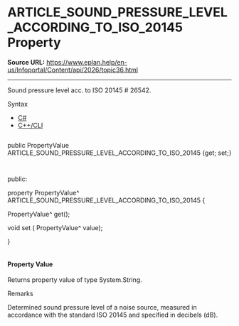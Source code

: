 # ARTICLE_SOUND_PRESSURE_LEVEL_ACCORDING_TO_ISO_20145 Property

**Source URL:** https://www.eplan.help/en-us/Infoportal/Content/api/2026/topic36.html

---

Sound pressure level acc. to ISO 20145 # 26542.

Syntax

- [C#](#i-syntax-CS)
- [C++/CLI](#i-syntax-CPP2005)

```
```
public PropertyValue ARTICLE_SOUND_PRESSURE_LEVEL_ACCORDING_TO_ISO_20145 {get; set;}
```
```

```
```
public:

property PropertyValue^ ARTICLE_SOUND_PRESSURE_LEVEL_ACCORDING_TO_ISO_20145 {

   PropertyValue^ get();

   void set (    PropertyValue^ value);

}
```
```

#### Property Value

Returns property value of type System.String.

Remarks

Determined sound pressure level of a noise source, measured in accordance with the standard ISO 20145 and specified in decibels (dB).
